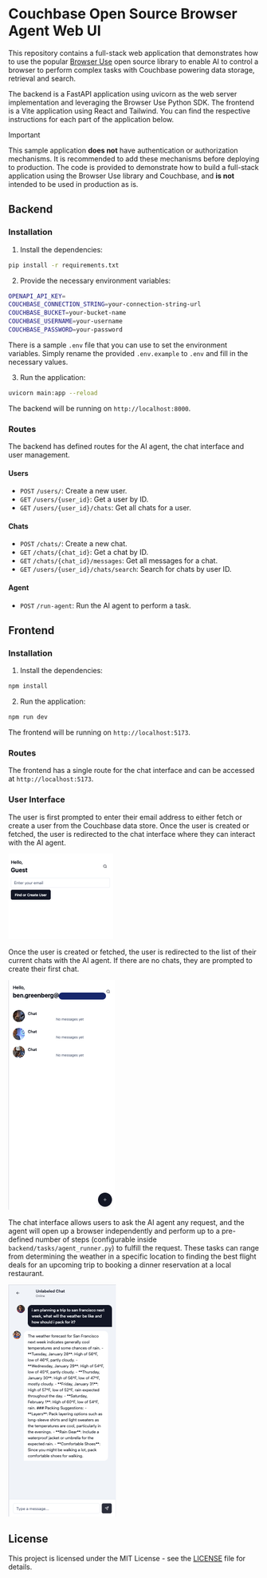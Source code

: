 # Couchbase Open Source Browser Agent Web UI

This repository contains a full-stack web application that demonstrates how to use the popular [Browser Use](https://browser-use.com/) open source library to enable AI to control a browser to perform complex tasks with Couchbase powering data storage, retrieval and search.

The backend is a FastAPI application using uvicorn as the web server implementation and leveraging the Browser Use Python SDK. The frontend is a Vite application using React and Tailwind. You can find the respective instructions for each part of the application below.

> [!IMPORTANT]
> This sample application **does not** have authentication or authorization mechanisms. It is recommended to add these mechanisms before deploying to production.
> The code is provided to demonstrate how to build a full-stack application using the Browser Use library and Couchbase, and **is not** intended to be used in production as is.


## Backend

### Installation

1. Install the dependencies:

```bash
pip install -r requirements.txt
```

2. Provide the necessary environment variables:

```bash
OPENAPI_API_KEY=
COUCHBASE_CONNECTION_STRING=your-connection-string-url
COUCHBASE_BUCKET=your-bucket-name
COUCHBASE_USERNAME=your-username
COUCHBASE_PASSWORD=your-password
```

There is a sample `.env` file that you can use to set the environment variables. Simply rename the provided `.env.example` to `.env` and fill in the necessary values.

3. Run the application:

```bash
uvicorn main:app --reload
```

The backend will be running on `http://localhost:8000`.

### Routes

The backend has defined routes for the AI agent, the chat interface and user management.

#### Users

- `POST` `/users/`: Create a new user.
- `GET` `/users/{user_id}`: Get a user by ID.
- `GET` `/users/{user_id}/chats`: Get all chats for a user.

#### Chats

- `POST` `/chats/`: Create a new chat.
- `GET` `/chats/{chat_id}`: Get a chat by ID.
- `GET` `/chats/{chat_id}/messages`: Get all messages for a chat.
- `GET` `/users/{user_id}/chats/search`: Search for chats by user ID.

#### Agent

- `POST` `/run-agent`: Run the AI agent to perform a task.

## Frontend

### Installation

1. Install the dependencies:

```bash
npm install
```

2. Run the application:

```bash
npm run dev
```

The frontend will be running on `http://localhost:5173`.

### Routes

The frontend has a single route for the chat interface and can be accessed at `http://localhost:5173`.

### User Interface

The user is first prompted to enter their email address to either fetch or create a user from the Couchbase data store. Once the user is created or fetched, the user is redirected to the chat interface where they can interact with the AI agent.

![homepage example](homepage_example.png)

Once the user is created or fetched, the user is redirected to the list of their current chats with the AI agent. If there are no chats, they are prompted to create their first chat.

![chat listing example](chat_list_example.png)

The chat interface allows users to ask the AI agent any request, and the agent will open up a browser independently and perform up to a pre-defined number of steps (configurable inside `backend/tasks/agent_runner.py`) to fulfill the request. These tasks can range from determining the weather in a specific location to finding the best flight deals for an upcoming trip to booking a dinner reservation at a local restaurant.

![chat interface example](chat_interface_example.png)

## License

This project is licensed under the MIT License - see the [LICENSE](LICENSE) file for details.



